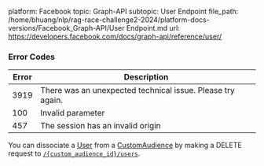 platform: Facebook
topic: Graph-API
subtopic: User Endpoint
file_path: /home/bhuang/nlp/rag-race-challenge2-2024/platform-docs-versions/Facebook_Graph-API/User Endpoint.md
url: https://developers.facebook.com/docs/graph-api/reference/user/

### Error Codes

| Error | Description |
| --- | --- |
| 3919 | There was an unexpected technical issue. Please try again. |
| 100 | Invalid parameter |
| 457 | The session has an invalid origin |

You can dissociate a [User](https://developers.facebook.com/docs/graph-api/reference/user/) from a [CustomAudience](https://developers.facebook.com/docs/marketing-api/reference/custom-audience/) by making a DELETE request to [`/{custom_audience_id}/users`](https://developers.facebook.com/docs/marketing-api/reference/custom-audience/users/).